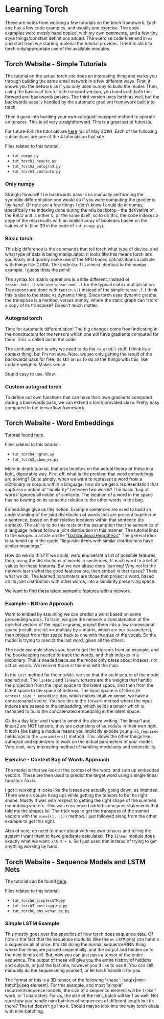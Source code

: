 # Learning Torch
These are notes from working a few tutorials on the torch framework. Each one has a few code examples, and usually one exercise. The code examples were mostly hand copied, with my own comments, and a few tiny style things/constant definitions added. The exercise code files end in `ex` and start from w.e starting material the tutorial provides. I tried to stick to torch only/appropriate use of the available modules. 

## Torch Website - Simple Tutorials

The tutorial on the actual torch site does an interesting thing and walks you through building the same small network in a few different ways. First, it shows you the network as if you only used numpy to build the model. Then, using the basics of torch. In the second version, you hand craft both the forward and backwards passes. The third version uses torch as well, but the backwards pass is handled by the automatic gradient framework built into torch. 

Then it goes into building your own autograd-equipped method to operate on tensors. This is all very straightforward. This is a great set of tutorials.

For future-Bill: the tutorials are [here](https://pytorch.org/tutorials/beginner/pytorch_with_examples.html) (as of May 2019). Each of the following subsections are one of the 4 tutorials on that site. 

Files related to this tutorial:

* `tut_numpy.py`
* `tut_torch1_noauto.py`
* `tut_torch2_autograd.py`
* `tut_torch3_custauto.py`

### Only numpy 

Straight forward! The backwards pass is us manually performing the symoblic differentiation one would do if you were computing the gradients 'by hand'. Of note are a few things I didn't know I could do in numpy, specifically the indexing done during the relu backprop - the derivative of the ReLU unit is either 0, or the value itself, so to do this, the code indexes a copy of the relu results with an implicit array of booleans based on the values of h. (line 39 in the code of `tut_numpy.py`).

### Basic torch

This big difference is the commands that tell torch what type of device, and what type of data is being manipulated. It looks like this means torch lets you easily and quickly make use of the GPU based optimizations available with things like CUDA. The code itself is almost identical to the numpy example. I guess thats the point! 

The syntax for matrix operations is a little different. Instead of `tensor.dot(..)` you use `tensor.mm(..)` for the typical matrix multiplication. Transposes are done with `tensor.t()` instead of the simple `tensor.T`. I think this is due to the static vs dynamic thing. Since torch uses dynamic graphs, the transpose is a method, versus numpy, where the static graph can 'store' a copy of its transpose? Doesn't much matter. 

### Autograd torch

Time for automatic differentiation! The big changes come from indicating in the constructors for the tensors which one will have gradients computed for them. This is called out in the code.

The confusing part is why we need to do the `no_grad()` stuff. I think its a context thing, but I'm not sure. Note, we are only getting the result of the backwards pass for free, its still on us to do all the things with this, like update weights. Makes sense. 

Stupid easy to use. Wow.

### Custom autograd torch

To define out own functions that can have their own gradients computed during a backwards pass, we can extend a torch provided class. Pretty easy compared to the tensorflow framework. 

## Torch Website - Word Embeddings

Tutorial found [here](https://pytorch.org/tutorials/beginner/nlp/word_embeddings_tutorial.html).

Files related to this tutorial:

* `tut_torch4_ngram.py`
* `tut_torch5_cbow_ex.py`

More in depth tutorial, that also touches on the actual theory of these in a light, digestable way. First off, what is the problem that word embeddings are solving? Quite simply, when we want to represent a word from a dictionary or corpus within a language, how do we get a representation that captures a notion of "similarity" between two words? The basic 'bag of words' ignores all notion of similarity. The location of a word in the space has no bearing on its semantic relation to the other words in the bag. 

Embeddings give us this notion. Example sentences are used to build an understanding of the joint distribution of words that are present together in a sentence, based on their relative locations within that sentence (its context). The ability to do this rests on the assumption that the semantics of a language indeed follow a joint distribution in this manner. The tutorial links to the wikipedia article on the "[Distributional Hypothesis](https://en.wikipedia.org/wiki/Distributional_semantics)" The general idea is summed up in the quote "linguistic items with similar distributions have similar meanings."

How do we do this? If we could, we'd enumerate a list of possible features, then, using the distributions of words in sentences, fit each word to a set of values for these features. But we can abuse deep learning! Why not let the network learn what the good features are, then embed in that space? Thats what we do. The learned parameters are those that project a word, based on its joint distribution with other words, into a similarity preserving space. 

We want to find these latent semantic features with a network. 

### Example - NGram Approach
Want to embed by assuming we can predict a word based on some preceeding words. To train, we give the network a concatenation of the one-hot vectors of the input n-grams, project them into a low dimensional space (recall: project == multiply by a matrix, which are our parameters), then project from that space back to one with the size of the vocab. So the model is trying to predict the last word, given all the others. 

The code example shows you how to get the trigrams from an example, and the bookkeeping needed to track the words, and their indexes in a dictionary. This is needed because the model only cares about indexes, not actual words. We recover those at the end with the map. 

In the `init` method for the module, we see that the archtiecture of the model spelled out. The `linear1` and `linear2` tensors are the weights that handle the projection from the input space to the latent space, and then from the latent space to the space of indexes. The input space is of the size `context_size * embedding_dim`, which makes intuitive sense, we have a concatenated vector. You see this in the `forward` method where the input indexes are passed to the embedding, which yeilds a tensor which is reshaped to build the concatenated embedding in the latent space. 

Ok its a day later and I want to amend the above writing. The linear1 and linear2 are NOT tensors, they are extensions of `nn.Module` in their own right. It looks like being a module means you implicitly expose your `grad_required` fields/ops to the `.parameters()` method. This allows the other things like autograd and optimizers to work on the actual parameters of your model. Very cool, very interesting method of handling modularity and extensibility. 

### Exercise - Context Bag of Words Approach

The model is that we look at the context of the word, and sum up embedded vectors. These are then used to predict the target word using a single linear function: Ax+b.

I got it working! It looks like the losses are actually going down, as intended. There were a couple hang ups while getting the tensors to be the right shape. Mostly it was with respect to getting the right shape of the summed embedding vectors. This was easy once I added some print statements that told me the shapes lol. The trick was to get the transpose of the sumed vectors with the `view((1, -1))` method. I just followed along from the other example to get this right. 

Also of note, no need to muck about with my own tensors and telling the system I want them to have gradients calculated. The `linear` module does exactly what we want: `x*A.T + b`. So I just used that instead of trying to get anything working by hand.  

## Torch Website - Sequence Models and LSTM Nets

The tutorial can be found [here](https://pytorch.org/tutorials/beginner/nlp/sequence_models_tutorial.html#sphx-glr-beginner-nlp-sequence-models-tutorial-py).

Files related to this tutorial:

* `tut_torch6_simpleLSTM.py`
* `tut_torch7_posttagging.py`
* `tut_torch8_pos_wchar_ex.py`

### Simple LSTM Example
This mostly goes over the specifics of how torch does sequence data. Of note is the fact that the sequence modules (like the `nn.LSTM` one) can handle a sequence all at once. It's still doing the normal sequence/RNN thing where the items are passed sequentially, and the output and hidden on to the next item's cell. But, now you can just pass a tensor of the entire sequence. The output of these will give you the entire histroy of hiddens and outputs, or just the last one, however you'd like to use it. You can still manually do the sequenceing yourself, or let torch handle it for you. 

The format of this is a 3D tensor, of the following 'shape': |seq|x|mini-batch|x|seq element|. For this example, and most "simple" recurrent/sequence models, the size of a sequence element will be 1 (like 1 word, or 1 character). For us, the size of the mini_batch will be 1 as well. Not sure how you handle mini batches of sequences of different length but its there? The tut doesn't go into it. Should maybe look into the way torch deals with mini-batching.

